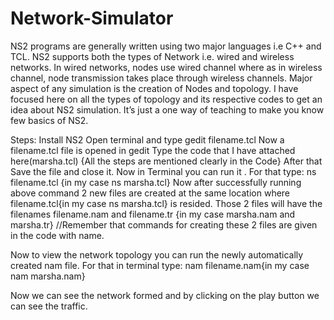 # Network-Simulator
NS2 programs are generally written using two major languages i.e C++ and TCL. NS2 supports both the types of Network i.e. wired and wireless networks. In wired networks, nodes use wired channel where as in wireless channel, node transmission takes place through wireless channels. Major aspect of any simulation is the creation of Nodes and topology. I have focused here on all the types of topology and its respective codes to get an idea about NS2 simulation. It’s just a one way of teaching to make you know few basics of NS2.

Steps:
Install NS2
Open terminal and type gedit filename.tcl
Now a filename.tcl file is opened in gedit 
Type the code that I have attached here(marsha.tcl) {All the steps are mentioned clearly in the Code}
After that Save the file and close it.
Now in Terminal you can run it . For that type:
  ns filename.tcl {in my case ns marsha.tcl}
 Now after successfully running above command 2 new files are created at the same location where filename.tcl{in my case ns marsha.tcl} is resided.
 Those 2 files will have the filenames filename.nam and filename.tr {in my case marsha.nam and marsha.tr}
 //Remember that commands for creating these 2 files are given in the code with name.

Now to view the network topology you can run the newly automatically created nam file.
For that in terminal type:
  nam filename.nam{in my case nam marsha.nam}
  
Now we can see the network formed and by clicking on the play button we can see the traffic.
